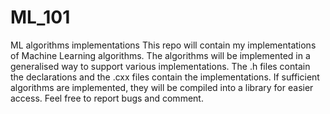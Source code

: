 # ML_101
ML algorithms implementations 
This repo will contain my implementations of Machine Learning algorithms. The algorithms will be implemented in a generalised way to support various implementations. The .h files contain the declarations and the .cxx files contain the implementations. 
If sufficient algorithms are implemented, they will be compiled into a library for easier access. Feel free to report bugs and comment. 
